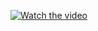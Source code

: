 [![Watch the video](https://github.com/novelbiz/AI_Automation/blob/main/episodes/EP03_n8n_WebScraping_to_WordPress/Image/maxresdefault.jpg)](https://youtu.be/M_UnuPLWCfk?si=jDoZ5fOqZO2dts-K)

